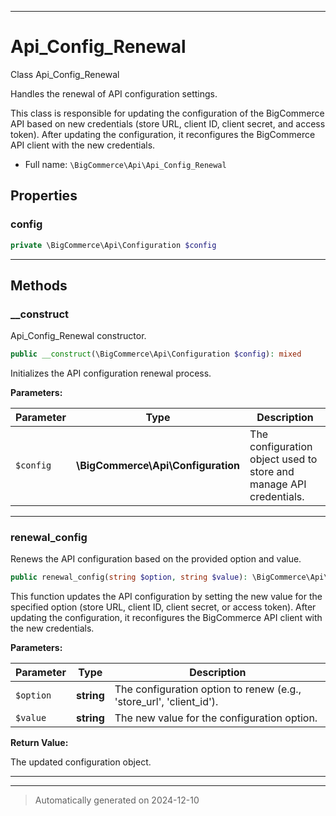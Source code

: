 ***

# Api_Config_Renewal

Class Api_Config_Renewal

Handles the renewal of API configuration settings.

This class is responsible for updating the configuration of the BigCommerce API
based on new credentials (store URL, client ID, client secret, and access token).
After updating the configuration, it reconfigures the BigCommerce API client
with the new credentials.

* Full name: `\BigCommerce\Api\Api_Config_Renewal`



## Properties


### config



```php
private \BigCommerce\Api\Configuration $config
```






***

## Methods


### __construct

Api_Config_Renewal constructor.

```php
public __construct(\BigCommerce\Api\Configuration $config): mixed
```

Initializes the API configuration renewal process.






**Parameters:**

| Parameter | Type | Description |
|-----------|------|-------------|
| `$config` | **\BigCommerce\Api\Configuration** | The configuration object used to store and manage API credentials. |





***

### renewal_config

Renews the API configuration based on the provided option and value.

```php
public renewal_config(string $option, string $value): \BigCommerce\Api\Configuration
```

This function updates the API configuration by setting the new value for
the specified option (store URL, client ID, client secret, or access token).
After updating the configuration, it reconfigures the BigCommerce API client
with the new credentials.






**Parameters:**

| Parameter | Type | Description |
|-----------|------|-------------|
| `$option` | **string** | The configuration option to renew (e.g., &#039;store_url&#039;, &#039;client_id&#039;). |
| `$value` | **string** | The new value for the configuration option. |


**Return Value:**

The updated configuration object.




***


***
> Automatically generated on 2024-12-10
